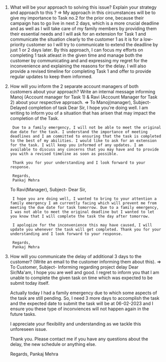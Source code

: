 1. What will be your approach to solving this issue? Explain your strategy and approach to this ?
=> My approach in this circumstances will be to give my importance to Task no.2 for the prior one, because their campaign has to go live in next 2 days, which is a more crucial deadline and as well as I will take care of my family members by providing them their essential needs and I will ask for an extension for Task 1 and communicate the situation clearly to the customer 1 as it is for a low-priority customer so I will try to communicate to extend the deadline by just 1 or 2 days later. By this approach, I can focus my efforts on completing 1 task atleast in the given time and manage both the customer by communicating and and expressing my regret for the inconvenience and explaining the reasons for the delay. I will also provide a revised timeline for completing Task 1 and offer to provide regular updates to keep them informed.

2. How will you inform the 2 separate account managers of both customers about your approach? Write an internal message informing Manoj (Account manager for Task 1) & Ravi (Account Manager for Task 2) about your respective approach.
=>
    To Manoj(manager),
        Subject- Delayed completion of task
        Dear Sir,
        I hope you're doing well. I am writing to inform you of a situation that has arisen that may impact the completion of the Task.
    
        Due to a family emergency, I will not be able to meet the original due date for the task. I understand the importance of meeting deadlines and I am committed to ensuring that the task is completed to the best of my abilities. I would like to ask for an extension for the task. I will keep you informed of any updates. I am available to discuss any concerns that you may have and to provide you with a revised timeline as soon as possible.
    
        Thank you for your understanding and I look forward to your response.
    
        Regards,
        Pankaj Mehra
    
    
    To Ravi(Manager),
        Subject-
        Dear Sir,

        I hope you are doing well, I wanted to bring to your attention a family emergency I am currently facing which will prevent me from meeting the due date for task tomorrow. Due to a family emergency, I was not able to meet the original deadline but I wanted to let you know that I will complete the task the day after tomorrow.

        I apologize for the inconvenience this may have caused, I will update you whenever the task will get completed. Thank you for your understanding and I look forward to your response.

        Regards,
        Pankaj Mehra



3. How will you communicate the delay of additional 3 days to the customer? (Write an email to the customer informing them about this).
=> To Customer,
     Subject- Informing regarding project delay
     Dear Sir/Ma'am,
     I hope you are well and good. I regret to inform you that I am unable to complete the given task on time which was expected to be submit today itself.

     Actually today I had a family emergency due to which some aspects of the task are still pending. So, I need 3 more days to accomplish the task and the expected date to submit the task will be at 06-02-2023 and I ensure you these type of inconviences will not happen again in the future tasks.
     
     I appreciate your flexibility and understanding as we tackle this unforeseen issue.

     Thank you. Please contact me if you have any questions about the delay, the new schedule or anything else.
     
    Regards,
    Pankaj Mehra


